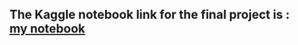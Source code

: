 ## The Kaggle notebook link for the final project is : [my notebook](https://www.kaggle.com/suvooo/detailed-explanation-logistic-regression)